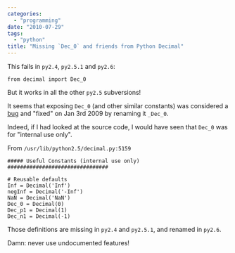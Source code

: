 ```yaml
---
categories:
  - "programming"
date: "2010-07-29"
tags:
  - "python"
title: "Missing `Dec_0` and friends from Python Decimal"
---
```


This fails in `py2.4`, `py2.5.1` and `py2.6`:
    
    from decimal import Dec_0

But it works in all the other `py2.5` subversions!

It seems that exposing `Dec_0` (and other similar constants) was considered a
[bug][1] and "fixed" on Jan 3rd 2009 by renaming it `_Dec_0`.

Indeed, if I had looked at the source code, I would have seen that `Dec_0` was
for "internal use only".

From `/usr/lib/python2.5/decimal.py:5159`
    
    ##### Useful Constants (internal use only) ################################
    
    # Reusable defaults
    Inf = Decimal('Inf')
    negInf = Decimal('-Inf')
    NaN = Decimal('NaN')
    Dec_0 = Decimal(0)
    Dec_p1 = Decimal(1)
    Dec_n1 = Decimal(-1)

Those definitions are missing in `py2.4` and `py2.5.1`, and renamed in `py2.6`.

Damn: never use undocumented features!

   [1]: http://bugs.python.org/issue4812
